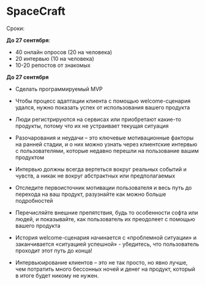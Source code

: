 # SpaceCraft

Сроки:

**До 27 сентября**:
* 40 онлайн опросов (20 на человека)
* 20 интервью (10 на человека)
* 10-20 репостов от знакомых

**До 27 сентября**
* Сделать программируемый MVP


* Чтобы процесс адаптации клиента с помощью welcome-сценария удался, нужно показать успех от использования вашего продукта
* Люди регистрируются на сервисах или приобретают какие-то продукты, потому что их не устраивает текущая ситуация
* Разочарования и неудачи – это ключевые мотивационные факторы на ранней стадии, и о них можно узнать через клиентские интервью с пользователями, которые недавно перешли на пользование вашим продуктом
* Интервью должны всегда вертеться вокруг реальных событий и чувств, а никак не вокруг абстрактных или предполагаемых
* Отследите первоисточник мотивации пользователя и весь путь до перехода на ваш продукт, разузнайте как можно больше подробностей
* Перечисляйте внешние препятствия, будь то особенности софта или людей, и показывайте, как пользователь их преодолеет с помощью вашего продукта
* История welcome-сценария начинается с «проблемной ситуации» и заканчивается «ситуацией успешной» - убедитесь, что пользователь проходит этот путь до конца!
* Интервьюирование клиентов – это не так просто, но явно лучше, чем потратить много бессонных ночей и денег на продукт, который в итоге будет никому не нужен.
